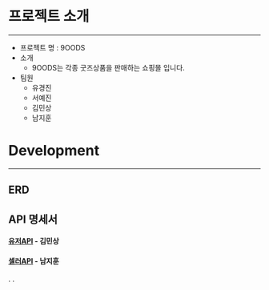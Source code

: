 # 프로젝트 소개

---

- 프로젝트 명 : 9OODS
- 소개
  - 9OODS는 각종 굿즈상품을 판매하는 쇼핑몰 입니다.
- 팀원
  - 유경진
  - 서예진
  - 김민상
  - 남지훈

# Development

---

## ERD


## API 명세서
#### [유저API](users%2FUSERS.md) - 김민상
#### [셀러API](sellers%2FSELLER.md) - 남지훈
.
.
